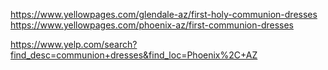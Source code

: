 

https://www.yellowpages.com/glendale-az/first-holy-communion-dresses     
https://www.yellowpages.com/phoenix-az/first-communion-dresses     

https://www.yelp.com/search?find_desc=communion+dresses&find_loc=Phoenix%2C+AZ   


